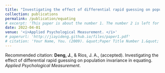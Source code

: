```yaml
---
title: "Investigating the effect of differential rapid guessing on population invariance in equating"
collection: publications
permalink: /publication/equating
# excerpt: 'This paper is about the number 1. The number 2 is left for future work.'
date: 2022-04-01
venue: '<i>Applied Psychological Measurement. </i>'
# paperurl: 'http://jiayideng.github.io/files/paper1.pdf'
# citation: 'Your Name, You. (2009). &quot;Paper Title Number 1.&quot; <i>Applied Psychological Measurement.</i>.'
---
```


Recommended citation: **Deng, J.**, & Rios, J. A., (accepted). Investigating the effect of differential rapid guessing on population invariance in equating. <i>Applied Psychological Measurement</i>. 
